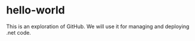 # hello-world
This is an exploration of GitHub.  We will use it for managing and deploying .net code.
